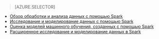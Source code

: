 > [AZURE.SELECTOR]
- [Обзор обработки и анализа данных с помощью Spark](../articles/machine-learning-data-science-spark-overview.md)
- [Исследование и моделирование данных с помощью Spark](../articles/machine-learning/machine-learning-data-science-spark-data-exploration-modeling.md)
- [Оценка моделей машинного обучения, созданных с помощью Spark](../articles/machine-learning/machine-learning-data-science-spark-model-consumption.md)
- [Расширенное исследование и моделирование данных в Spark](../articles/machine-learning/machine-learning-data-science-spark-advanced-data-exploration-modeling.md)

<!---HONumber=AcomDC_0427_2016-->
